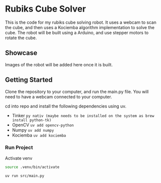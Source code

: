 # Rubiks Cube Solver

This is the code for my rubiks cube solving robot. It uses a webcam to scan the cube, and then uses a Kociemba algorithm implementation to solve the cube. The robot will be built using a Arduino, and use stepper motors to rotate the cube.

## Showcase

Images of the robot will be added here once it is built.

## Getting Started
Clone the repository to your computer, and run the main.py file. You will need to have a webcam connected to your computer.

cd into repo and install the following dependencies using uv.

-   Tinker `py nativ (maybe needs to be installed on the system as brew install python-tk)`
-   OpenCV `uv add opencv-python`
-   Numpy `uv add numpy`
-   Kociemba `uv add kociemba`

### Run Project

Activate venv
```sh
source .venv/bin/activate
```

```sh
uv run src/main.py
```

